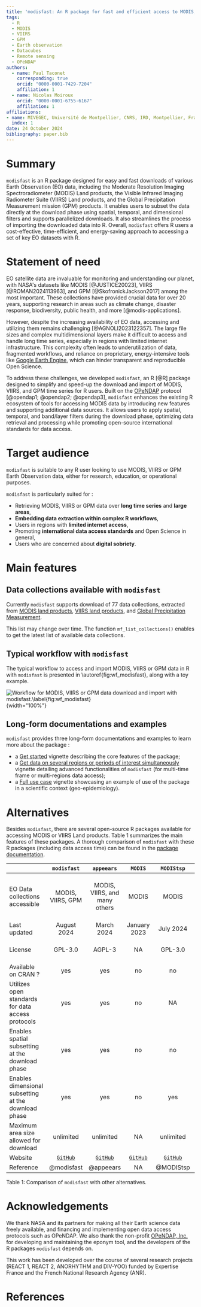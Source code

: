 ```yaml
---
title: 'modisfast: An R package for fast and efficient access to MODIS, VIIRS and GPM Earth Observation data'
tags:
  - R
  - MODIS
  - VIIRS
  - GPM
  - Earth observation
  - Datacubes
  - Remote sensing
  - OPeNDAP
authors:
  - name: Paul Taconet
    corresponding: true
    orcid: "0000-0001-7429-7204"
    affiliation: 1
  - name: Nicolas Moiroux
    orcid: "0000-0001-6755-6167"
    affiliation: 1
affiliations:
- name: MIVEGEC, Université de Montpellier, CNRS, IRD, Montpellier, France
  index: 1
date: 24 October 2024
bibliography: paper.bib
---
```


# Summary

`modisfast` is an R package designed for easy and fast downloads of various Earth Observation (EO) data, including the Moderate Resolution Imaging Spectroradiometer (MODIS) Land products, the Visible Infrared Imaging Radiometer Suite (VIIRS) Land products, and the Global Precipitation Measurement mission (GPM) products. It enables users to subset the data directly at the download phase using spatial, temporal, and dimensional filters and supports parallelized downloads. It also streamlines the process of importing the downloaded data into R. Overall, `modisfast` offers R users a cost-effective, time-efficient, and energy-saving approach to accessing a set of key EO datasets with R.

# Statement of need

EO satellite data are invaluable for monitoring and understanding our planet, with NASA's datasets like MODIS [@JUSTICE20023], VIIRS [@ROMAN2024113963], and GPM [@SkofronickJackson2017] among the most important. These collections have provided crucial data for over 20 years, supporting research in areas such as climate change, disaster response, biodiversity, public health, and more [@modis-applications].

However, despite the increasing availability of EO data, accessing and utilizing them remains challenging [@AGNOLI2023122357]. The large file sizes and complex multidimensional layers make it difficult to access and handle long time series, especially in regions with limited internet infrastructure. This complexity often leads to underutilization of data, fragmented workflows, and reliance on proprietary, energy-intensive tools like [Google Earth Engine](https://earthengine.google.com/), which can hinder transparent and reproducible Open Science.

To address these challenges, we developed `modisfast`, an R [@R] package designed to simplify and speed-up the download and import of MODIS, VIIRS, and GPM time series for R users. Built on the [OPeNDAP](https://www.opendap.org/) protocol [@opendap1; @opendap2; @opendap3], `modisfast` enhances the existing R ecosystem of tools for accessing MODIS data by introducing new features and supporting additional data sources. It allows users to apply spatial, temporal, and band/layer filters during the download phase, optimizing data retrieval and processing while promoting open-source international standards for data access.

# Target audience

`modisfast` is suitable to any R user looking to use MODIS, VIIRS or GPM Earth Observation data, either for research, education, or operational purposes.

`modisfast` is particularly suited for :

-   Retrieving MODIS, VIIRS or GPM data over **long time series** and **large areas**,
-   **Embedding data extraction within complex R workflows**,
-   Users in regions with **limited internet access**,
-   Promoting **international data access standards** and Open Science in general,
-   Users who are concerned about **digital sobriety**.

# Main features

## Data collections available with `modisfast`

Currently `modisfast` supports download of 77 data collections, extracted from [MODIS land products](https://lpdaac.usgs.gov/data/get-started-data/collection-overview/missions/modis-overview/), [VIIRS land products](https://lpdaac.usgs.gov/data/get-started-data/collection-overview/missions/s-npp-nasa-viirs-overview/), and [Global Precipitation Measurement](https://gpm.nasa.gov/missions/GPM).

This list may change over time. The function `mf_list_collections()` enables to get the latest list of available data collections.

## Typical workflow with `modisfast`

The typical workflow to access and import MODIS, VIIRS or GPM data in R with `modisfast` is presented in \autoref{fig:wf_modisfast}, along with a toy example.

![Workflow for MODIS, VIIRS or GPM data download and import with `modisfast`.\label{fig:wf_modisfast}](workflow_modisfast.png){width="100%"}

## Long-form documentations and examples

`modisfast` provides three long-form documentations and examples to learn more about the package :

-   a [Get started](https://ptaconet.github.io/modisfast/articles/get_started.html) vignette describing the core features of the package;
-   a [Get data on several regions or periods of interest simultaneously](https://ptaconet.github.io/modisfast/articles/modisfast2.html) vignette detailing advanced functionalities of `modisfast` (for multi-time frame or multi-regions data access);
-   a [Full use case](https://ptaconet.github.io/modisfast/articles/use_case.html) vignette showcasing an example of use of the package in a scientific context (geo-epidemiology).

# Alternatives

Besides `modisfast`, there are several open-source R packages available for accessing MODIS or VIIRS Land products. Table 1 summarizes the main features of these packages. A thorough comparison of `modisfast` with these R packages (including data access time) can be found in the [package documentation](https://ptaconet.github.io/modisfast/articles/perf_comp.html).

|                                                      |                    `modisfast`                    |                       `appeears`                       |                   `MODIS`                    |                    `MODIStsp`                    |                    `MODIStools`                    |                    `rgee`                     |
|-----------|:--------:|:--------:|:--------:|:--------:|:--------:|:--------:|
| EO Data collections accessible                       |                 MODIS, VIIRS, GPM                 |             MODIS, VIIRS, and many others              |                    MODIS                     |                      MODIS                       |                    MODIS, VIIRS                    |      MODIS, VIIRS, GPM, and many others       |
| Last updated                                         |                    August 2024                    |                       March 2024                       |                 January 2023                 |                    July 2024                     |                   December 2022                    |                  August 2024                  |
| License                                              |                      GPL-3.0                      |                         AGPL-3                         |                      NA                      |                     GPL-3.0                      |                       AGPL-3                       |             Apache License v.2.0              |
| Available on CRAN ?                                  |                        yes                        |                          yes                           |                      no                      |                        no                        |                        yes                         |                      yes                      |
| Utilizes open standards for data access protocols    |                        yes                        |                          yes                           |                      no                      |                        NA                        |                         no                         |                      no                       |
| Enables spatial subsetting at the download phase     |                        yes                        |                          yes                           |                      no                      |                        no                        |                        yes                         |                      yes                      |
| Enables dimensional subsetting at the download phase |                        yes                        |                          yes                           |                      no                      |                       yes                        |                        yes                         |                      yes                      |
| Maximum area size allowed for download               |                     unlimited                     |                       unlimited                        |                      NA                      |                    unlimited                     |                  200 km x 200 km                   |                   unlimited                   |
| Website                                              | [`GitHub`](https://github.com/ptaconet/modisfast) | [`GitHub`](https://github.com/bluegreen-labs/appeears) | [`GitHub`](https://github.com/fdetsch/MODIS) | [`GitHub`](https://github.com/ropensci/MODIStsp) | [`GitHub`](https://github.com/ropensci/MODISTools) | [`GitHub`](https://github.com/r-spatial/rgee) |
| Reference                                         |                       @modisfast                            |                         @appeears                          |                      NA                      |                    @MODIStsp                     |                    @modistools                     |                     @rgee                     |

Table 1: Comparison of `modisfast` with other alternatives.

# Acknowledgements

We thank NASA and its partners for making all their Earth science data freely available, and financing and implementing open data access protocols such as OPeNDAP. We also thank the non-profit [OPeNDAP, Inc.](https://www.opendap.org/about/) for developing and maintaining the eponym tool, and the developers of the R packages `modisfast` depends on.

This work has been developed over the course of several research projects (REACT 1, REACT 2, ANORHYTHM and DIV-YOO) funded by Expertise France and the French National Research Agency (ANR).

# References
